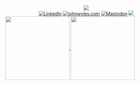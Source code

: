 <div id="header" align="center">
  <img src="https://global.discourse-cdn.com/spiceworks/original/4X/1/c/c/1cc76761c9b6c74eb0e770f8f7bfd9347c9aa4f3.gif"/>
</div>

<div id="badges" align="center">
  <a href="https://linkedin.com/in/johnwyles/"><img src="https://img.shields.io/badge/John_Wyles_on_LinkedIn-blue?style=for-the-badge&logo=linkedin&logoColor=white" alt="LinkedIn"/></a>
  <a href="https://johnwyles.com/"><img src="https://img.shields.io/badge/johnwyles.com-green?style=for-the-badge&logo=hugo&logoColor=green&labelColor=white" alt="johnwyles.com"/></a>
  <a href="https://mastodon.social/@johnwyles"><img src="https://img.shields.io/badge/Mastodon-blue?style=for-the-badge&logo=mastodon&logoColor=blue&labelColor=white" alt="Mastodon"/></a>
  <a href=""><img src="https://img.shields.io/badge/j0hnwyl3s-white?style=for-the-badge&logo=nostr&logoColor=purple&label=nostr&labelColor=purple"/></a>
</div>

<a href="https://github.com/johnwyles">
    <picture>
    <source
      srcset="https://github-readme-stats.vercel.app/api?username=johnwyles&show_icons=true&hide_rank=true&theme=dark"
      media="(prefers-color-scheme: dark)"
    />
    <source
      srcset="https://github-readme-stats.vercel.app/api?username=johnwyles&hide_rank=true&show_icons=true"
      media="(prefers-color-scheme: light), (prefers-color-scheme: no-preference)"
    />
    <img height=200 align="center" src="https://github-readme-stats.vercel.app/api?username=johnwyles&hide_rank=true&show_icons=true&theme=dark" />
  </picture>
</a>
<a href="https://github.com/johnwyles">
  <img height=200 align="center" src="https://github-readme-stats.vercel.app/api/top-langs/?username=johnwyles&layout=donut&langs_count=5&hide=html,css" />
</a>
